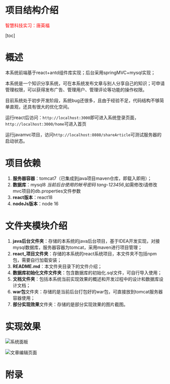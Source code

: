 # 项目结构介绍

<font style="color:red">智慧科技实习：唐英福</font>

[toc]

# 概述

​	本系统前端基于react+antd组件库实现；后台采用springMVC+mysql实现；

​	本系统是一个知识分享系统，可在本系统发布文章与别人分享自己的知识；可申请管理权限，可以获得发布广告、管理用户、管理评论等功能的操作权限。

​	目前系统处于初步开发阶段，系统bug还很多，且由于经验不足，代码结构不够简单直观，还具有很大的优化空间。

​	运行react后访问：`http://localhost:3000`即可进入系统登录页面，`http://localhost:3000/home`可进入首页

​	运行javamvc项目，访问`http://localhost:8080/shareArticle`可测试服务器的启动状态。

# 项目依赖

1. **服务器容器**：tomcat7（已集成到java项目maven仓库，即载入即用）；
2. **数据库**：mysql8 *当前后台使用的帐号密码 tang-123456*,如需修改i请修改mvc项目的db.properties文件参数
3. **react版本**：react18
4. **nodeJs版本**：node 16

# 文件夹模块介绍

1. **java后台文件夹**：存储的本系统的java后台项目，基于IDEA开发实现，对接mysql数据库，服务器容器为tomcat，采用maven进行项目管理；
2. **react_项目文件夹**：存储的本系统的react系统项目，本文件夹不包括npm包，需要自行加载安装；
3. **README.md**：本文件夹目录下的文件介绍；
4. **数据库初始化文件文件夹**：包含数据库的初始化.sql文件，可自行导入使用；
5. **文档文件夹**：包括本系统当前实现效果的概述和开发过程中的设计和数据库设计文档；
6. **war包**文件夹：存储的是当前后台打包好的war包，可直接放到tomcat服务器容器使用；
7. **部分实现效果**文件夹：存储的是部分实现效果的图片截图。

# 实现效果



![系统面板](E:\Tang_program\dailyDevelopment\唐英福_智慧科技实习_知识分享系统\部分实现效果\系统面板.png)

![文章编辑页面](E:\Tang_program\dailyDevelopment\唐英福_智慧科技实习_知识分享系统\部分实现效果\文章编辑页面.png)

# 附录

